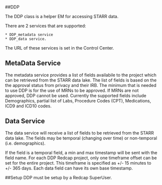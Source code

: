 ##DDP

The DDP class is a helper EM for accessing STARR data.

There are 2 services that are supported: 

    * DDP_metadata service
    * DDP_data service.

The URL of these services is set in the Control Center.

## MetaData Service
The metadata service provides a list of fields availabile to the project which can be retrieved
from the STARR data lake. The list of fields is based on the the approval status from privacy and their IRB.
The minimum that is needed to use DDP is for the use of MRNs to be approved. If MRNs are not approved, DDP
cannot be used. Currently the supported fields include Demographics, partial list of Labs, Procedure Codes (CPT), 
Medications, ICD9 and ICD10 codes.

## Data Service
The data service will receive a list of fields to be retrieved from the STARR data lake. The fields may be temporal (changing over time) or non-temporal (i.e. demographics).

If the field is a temporal field, a min and max timestamp will be sent with the field name. For each DDP Redcap project, only one timeframe offset can be set for the entire project. This timeframe is specified as +/- 15 minutes to +/- 365 days. Each data field can have its own base timestamp.

##Setup
DDP must be setup by a Redcap SuperUser.

```$xslt


```